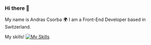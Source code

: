 ### Hi there 👋
My name is Andras Csorba
🌍  I am a Front-End Developer based in Switzerland.

My skills!
[![My Skills](https://skillicons.dev/icons?i=html,css,sass,bootstrap,tailwind,figma,js,react&theme=light)](https://skillicons.dev)



